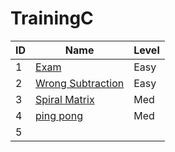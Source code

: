 # TrainingC
| ID | Name                                                              | Level |
|----|-------------------------------------------------------------------|-------|
| 1  | [Exam](https://cantho20.kattis.com/problems/finalexam2)           | Easy  |
| 2  | [Wrong Subtraction](https://codeforces.com/contest/977/problem/A) | Easy  |
| 3  | [Spiral Matrix](https://leetcode.com/problems/spiral-matrix-ii/)  | Med   |
| 4  | [ping pong](https://codeforces.com/problemset/problem/1455/C)     | Med   |
| 5  |                                                                   |       |
